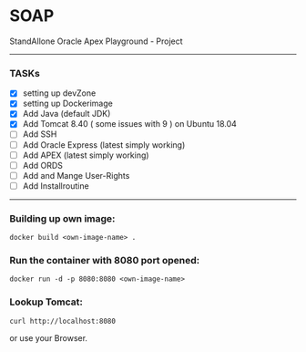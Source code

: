 # SOAP
StandAllone Oracle Apex Playground - Project 

---

### TASKs ###
- [x] setting up devZone
- [x] setting up Dockerimage 
- [x] Add Java (default JDK) 
- [x] Add Tomcat 8.40 ( some issues with 9 )  on Ubuntu 18.04
- [ ] Add SSH
- [ ] Add Oracle Express (latest simply working)
- [ ] Add APEX (latest simply working)
- [ ] Add ORDS
- [ ] Add and Mange User-Rights 
- [ ] Add Installroutine

---

### Building up own image: ###
```
docker build <own-image-name> .
```

### Run the container with 8080 port opened: ###
```
docker run -d -p 8080:8080 <own-image-name>
```

### Lookup Tomcat: ###
```
curl http://localhost:8080
```
or use your Browser.
